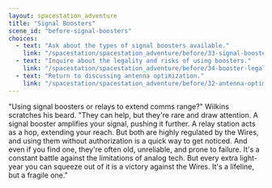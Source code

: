 ```yaml
---
layout: spacestation_adventure
title: "Signal Boosters"
scene_id: "before-signal-boosters"
choices:
  - text: "Ask about the types of signal boosters available."
    link: "/spacestation/spacestation_adventure/before/33-signal-booster-types"
  - text: "Inquire about the legality and risks of using boosters."
    link: "/spacestation/spacestation_adventure/before/34-booster-legality-risks"
  - text: "Return to discussing antenna optimization."
    link: "/spacestation/spacestation_adventure/before/32-antenna-optimization"
---
```


"Using signal boosters or relays to extend comms range?" Wilkins scratches his beard. "They can help, but they're rare and draw attention. A signal booster amplifies your signal, pushing it further. A relay station acts as a hop, extending your reach. But both are highly regulated by the Wires, and using them without authorization is a quick way to get noticed. And even if you find one, they're often old, unreliable, and prone to failure. It's a constant battle against the limitations of analog tech. But every extra light-year you can squeeze out of it is a victory against the Wires. It's a lifeline, but a fragile one."
